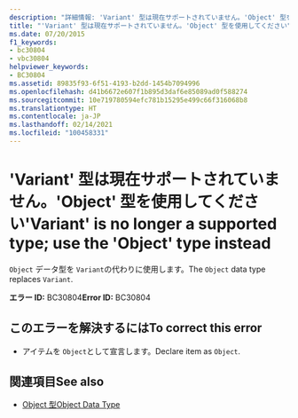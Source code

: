 ```yaml
---
description: "詳細情報: 'Variant' 型は現在サポートされていません。'Object' 型を使用してください"
title: "'Variant' 型は現在サポートされていません。'Object' 型を使用してください"
ms.date: 07/20/2015
f1_keywords:
- bc30804
- vbc30804
helpviewer_keywords:
- BC30804
ms.assetid: 89835f93-6f51-4193-b2dd-1454b7094996
ms.openlocfilehash: d41b6672e607f1b895d3daf6e85089ad0f588274
ms.sourcegitcommit: 10e719780594efc781b15295e499c66f316068b8
ms.translationtype: HT
ms.contentlocale: ja-JP
ms.lasthandoff: 02/14/2021
ms.locfileid: "100458331"
---
```

# <a name="variant-is-no-longer-a-supported-type-use-the-object-type-instead"></a><span data-ttu-id="b5d26-103">'Variant' 型は現在サポートされていません。'Object' 型を使用してください</span><span class="sxs-lookup"><span data-stu-id="b5d26-103">'Variant' is no longer a supported type; use the 'Object' type instead</span></span>

<span data-ttu-id="b5d26-104">`Object` データ型を `Variant`の代わりに使用します。</span><span class="sxs-lookup"><span data-stu-id="b5d26-104">The `Object` data type replaces `Variant`.</span></span>  
  
 <span data-ttu-id="b5d26-105">**エラー ID:** BC30804</span><span class="sxs-lookup"><span data-stu-id="b5d26-105">**Error ID:** BC30804</span></span>  
  
## <a name="to-correct-this-error"></a><span data-ttu-id="b5d26-106">このエラーを解決するには</span><span class="sxs-lookup"><span data-stu-id="b5d26-106">To correct this error</span></span>  
  
- <span data-ttu-id="b5d26-107">アイテムを `Object`として宣言します。</span><span class="sxs-lookup"><span data-stu-id="b5d26-107">Declare item as `Object`.</span></span>  
  
## <a name="see-also"></a><span data-ttu-id="b5d26-108">関連項目</span><span class="sxs-lookup"><span data-stu-id="b5d26-108">See also</span></span>

- [<span data-ttu-id="b5d26-109">Object 型</span><span class="sxs-lookup"><span data-stu-id="b5d26-109">Object Data Type</span></span>](../language-reference/data-types/object-data-type.md)
